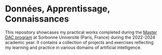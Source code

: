 # Données, Apprentissage, Connaissances

This repository showcases my practical works completed during the [Master DAC program](https://dac.lip6.fr/master/) at Sorbonne Université (Paris, France) during the 2022-2024 academic year. It contains a collection of projects and exercises reflecting my learning and practice in various domains of artificial intelligence.